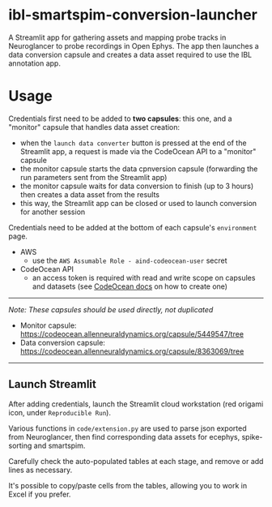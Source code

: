 # ibl-smartspim-conversion-launcher
A Streamlit app for gathering assets and mapping probe tracks in Neuroglancer to probe recordings in Open Ephys. The app then launches a data conversion capsule and creates a data asset required to use the IBL annotation app.

# Usage
Credentials first need to be added to **two capsules**: this one, and a "monitor" capsule that handles data asset creation:

- when the `launch data converter` button is pressed at the end of the Streamlit app, a request is made via the CodeOcean API to a "monitor" capsule
- the monitor capsule starts the data cpnversion capsule (forwarding the run parameters sent from the Streamlit app)
- the monitor capsule waits for data conversion to finish (up to 3 hours) then creates a data asset from the results 
- this way, the Streamlit app can be closed or used to launch conversion for another session

Credentials need to be added at the bottom of each capsule's `environment` page.
  - AWS
    - use the `AWS Assumable Role - aind-codeocean-user` secret
  - CodeOcean API
    - an access token is required with read and write scope on capsules and datasets (see
      [CodeOcean
      docs](https://docs.codeocean.com/user-guide/code-ocean-api/authentication)
      on how to create one)

---
*Note: These capsules should be used directly, not duplicated*

- Monitor capsule: https://codeocean.allenneuraldynamics.org/capsule/5449547/tree
- Data conversion capsule: https://codeocean.allenneuraldynamics.org/capsule/8363069/tree

---

## Launch Streamlit

After adding credentials, launch the Streamlit cloud workstation (red origami icon, under `Reproducible Run`).

Various functions in `code/extension.py` are used to parse json exported from Neuroglancer, then find corresponding data assets for ecephys, spike-sorting and smartspim.

Carefully check the auto-populated tables at each stage, and remove or add lines as necessary.

It's possible to copy/paste cells from the tables, allowing you to work in Excel if you prefer.
